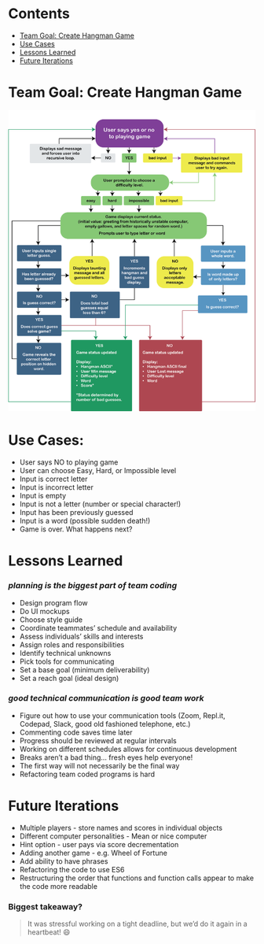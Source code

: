 # Contents
* [Team Goal: Create Hangman Game](#team-goal-create-hangman-game)
* [Use Cases](#use-cases)
* [Lessons Learned](#lessons-learned)
* [Future Iterations](#future-iterations)


# Team Goal: Create Hangman Game
![Alt text](img/team-goal05.png)

# Use Cases: #
* User says NO to playing game
* User can choose Easy, Hard, or Impossible level
* Input is correct letter
* Input is incorrect letter
* Input is empty
* Input is not a letter (number or special character!)
* Input has been previously guessed
* Input is a word (possible sudden death!)
* Game is over. What happens next?

# Lessons Learned
### *planning is the biggest part of team coding*
* Design program flow
* Do UI mockups
* Choose style guide
* Coordinate teammates’ schedule and availability
* Assess individuals’ skills and interests
* Assign roles and responsibilities 
* Identify technical unknowns
* Pick tools for communicating
* Set a base goal (minimum deliverability)
* Set a reach goal (ideal design)

### *good technical communication is good team work*
* Figure out how to use your communication tools (Zoom, Repl.it, Codepad, Slack, good old fashioned telephone, etc.) 
* Commenting code saves time later
* Progress should be reviewed at regular intervals
* Working on different schedules allows for continuous development
* Breaks aren’t a bad thing… fresh eyes help everyone!
* The first way will not necessarily be the final way
* Refactoring team coded programs is hard

# Future Iterations
* Multiple players - store names and scores in individual objects
* Different computer personalities - Mean or nice computer
* Hint option - user pays via score decrementation
* Adding another game - e.g. Wheel of Fortune
* Add ability to have phrases
* Refactoring the code to use ES6
* Restructuring the order that functions and function calls appear to make the code more readable

### Biggest takeaway?
> It was stressful working on a tight deadline, but we’d do it again in a heartbeat!
:smile:

